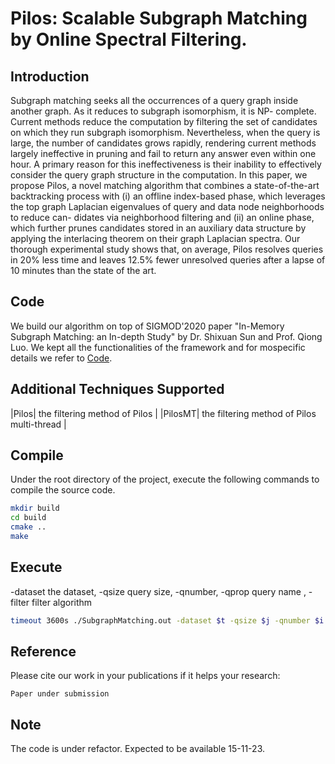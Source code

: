 # **Pilos: Scalable Subgraph Matching by Online Spectral Filtering.**

## **Introduction**
Subgraph matching seeks all the occurrences of a query graph inside
another graph. As it reduces to subgraph isomorphism, it is NP-
complete. Current methods reduce the computation by filtering
the set of candidates on which they run subgraph isomorphism.
Nevertheless, when the query is large, the number of candidates
grows rapidly, rendering current methods largely ineffective in
pruning and fail to return any answer even within one hour. A
primary reason for this ineffectiveness is their inability to effectively
consider the query graph structure in the computation.
In this paper, we propose Pilos, a novel matching algorithm
that combines a state-of-the-art backtracking process with (i) an
offline index-based phase, which leverages the top graph Laplacian
eigenvalues of query and data node neighborhoods to reduce can-
didates via neighborhood filtering and (ii) an online phase, which
further prunes candidates stored in an auxiliary data structure by
applying the interlacing theorem on their graph Laplacian spectra.
Our thorough experimental study shows that, on average, Pilos
resolves queries in 20% less time and leaves 12.5% fewer unresolved
queries after a lapse of 10 minutes than the state of the art.

## **Code**
We build our algorithm on top of SIGMOD'2020 paper "In-Memory Subgraph Matching: an In-depth Study" by Dr. Shixuan Sun and Prof. Qiong Luo.
We kept all the functionalities of the framework and for mospecific details we refer to [Code](https://github.com/RapidsAtHKUST/SubgraphMatching).

## Additional Techniques Supported
|Pilos| the filtering method of Pilos |
|PilosMT| the filtering method of Pilos multi-thread |

## Compile
Under the root directory of the project, execute the following commands to compile the source code.

```zsh
mkdir build
cd build
cmake ..
make
```

## Execute

-dataset the dataset, -qsize query size, -qnumber, -qprop query name , -filter filter algorithm

```zsh
timeout 3600s ./SubgraphMatching.out -dataset $t -qsize $j -qnumber $i -qprop G -filter KFR2
```

## Reference

Please cite our work in your publications if it helps your research:

```
Paper under submission
```
## 
## Note
The code is under refactor. Expected to be available 15-11-23.

